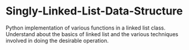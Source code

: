 # Singly-Linked-List-Data-Structure
Python implementation of various functions in a linked list class. Understand about the basics of linked list and the various techniques involved in doing the desirable operation.
